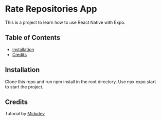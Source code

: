 # Rate Repositories App

This is a project to learn how to use React Native with Expo.

## Table of Contents

- [Installation](#installation)
- [Credits](#credits)

## Installation

Clone this repo and run npm install in the root directory.
Use npx expo start to start the project.

## Credits

Tutorial by [Midudev](https://www.youtube.com/@midudev)
